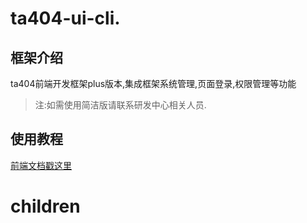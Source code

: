 # ta404-ui-cli.

## 框架介绍

ta404前端开发框架plus版本,集成框架系统管理,页面登录,权限管理等功能

> 注:如需使用简洁版请联系研发中心相关人员.

## 使用教程

[前端文档戳这里](http://cyshigehaohaizi.gitee.io/docs/)











# children
